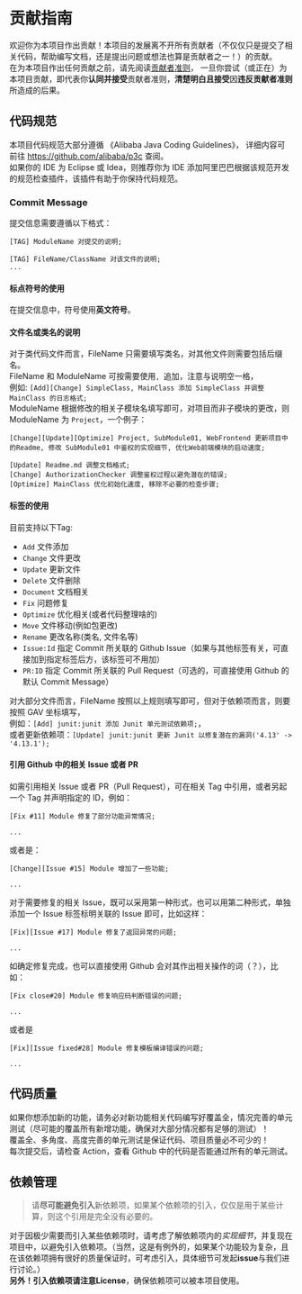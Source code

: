 # 贡献指南 #

欢迎你为本项目作出贡献！本项目的发展离不开所有贡献者（不仅仅只是提交了相关代码，帮助编写文档，还是提出问题或想法也算是贡献者之一！）的贡献。  
在为本项目作出任何贡献之前，请先阅读[贡献者准则](https://github.com/LamGC/ContentGrabbingJi/blob/3.0.0/CODE_OF_CONDUCT.md)，
一旦你尝试（或正在）为本项目贡献，即代表你**认同并接受**贡献者准则，**清楚明白且接受**因**违反贡献者准则**所造成的后果。 

## 代码规范 ##
本项目代码规范大部分遵循 《Alibaba Java Coding Guidelines》，
详细内容可前往 https://github.com/alibaba/p3c 查阅。  
如果你的 IDE 为 Eclipse 或 Idea，则推荐你为 IDE 添加阿里巴巴根据该规范开发的规范检查插件，该插件有助于你保持代码规范。

### Commit Message ###
提交信息需要遵循以下格式：
```
[TAG] ModuleName 对提交的说明;

[TAG] FileName/ClassName 对该文件的说明;
...

```
#### 标点符号的使用 ####
在提交信息中，符号使用**英文符号**。
#### 文件名或类名的说明 ####
对于类代码文件而言，FileName 只需要填写类名，对其他文件则需要包括后缀名。  
FileName 和 ModuleName 可按需要使用`, `追加，注意与说明空一格，  
例如: `[Add][Change] SimpleClass, MainClass 添加 SimpleClass 并调整 MainClass 的日志格式;`  
ModuleName 根据修改的相关子模块名填写即可，对项目而非子模块的更改，则 ModuleName 为 `Project`，一个例子：
```
[Change][Update][Optimize] Project, SubModule01, WebFrontend 更新项目中的Readme, 修改 SubModule01 中鉴权的实现细节, 优化Web前端模块的启动速度;

[Update] Readme.md 调整文档格式;
[Change] AuthorizationChecker 调整鉴权过程以避免潜在的错误;
[Optimize] MainClass 优化初始化速度, 移除不必要的检查步骤;
```
#### 标签的使用 ####
目前支持以下Tag:
- `Add` 文件添加
- `Change` 文件更改
- `Update` 更新文件
- `Delete` 文件删除
- `Document` 文档相关
- `Fix` 问题修复
- `Optimize` 优化相关(或者代码整理啥的)
- `Move` 文件移动(例如包更改)
- `Rename` 更改名称(类名, 文件名等)
- `Issue:Id` 指定 Commit 所关联的 Github Issue（如果与其他标签有关，可直接加到指定标签后方，该标签可不用加）
- `PR:ID` 指定 Commit 所关联的 Pull Request（可选的，可直接使用 Github 的默认 Commit Message）



对大部分文件而言，FileName 按照以上规则填写即可，但对于依赖项而言，则要按照 GAV 坐标填写，  
例如：`[Add] junit:junit 添加 Junit 单元测试依赖项;`，  
或者更新依赖项：`[Update] junit:junit 更新 Junit 以修复潜在的漏洞('4.13' -> '4.13.1');`

#### 引用 Github 中的相关 Issue 或者 PR ####
如需引用相关 Issue 或者 PR（Pull Request），可在相关 Tag 中引用，或者另起一个 Tag 并声明指定的 ID，例如：  
```
[Fix #11] Module 修复了部分功能异常情况;

...
```
或者是：
```
[Change][Issue #15] Module 增加了一些功能;

...
```
对于需要修复的相关 Issue，既可以采用第一种形式，也可以用第二种形式，单独添加一个 Issue 标签标明关联的 Issue 即可，比如这样：  
```
[Fix][Issue #17] Module 修复了返回异常的问题;

...
```
如确定修复完成，也可以直接使用 Github 会对其作出相关操作的词（？），比如：  
```
[Fix close#20] Module 修复响应码判断错误的问题;

...
```
或者是  
```
[Fix][Issue fixed#28] Module 修复模板编译错误的问题;

...
```


## 代码质量 ##
如果你想添加新的功能，请务必对新功能相关代码编写好覆盖全，情况完善的单元测试（尽可能的覆盖所有新增功能，确保对大部分情况都有足够的测试）！  
覆盖全、多角度、高度完善的单元测试是保证代码、项目质量必不可少的！  
每次提交后，请检查 Action，查看 Github 中的代码是否能通过所有的单元测试。

## 依赖管理 ##
> 请**尽可能避免引入**新依赖项，如果某个依赖项的引入，仅仅是用于某些计算，则这个引用是完全没有必要的。

对于因极少需要而引入某些依赖项时，请考虑了解依赖项内的*实现细节*，并复现在项目中，以避免引入依赖项。（当然，这是有例外的，如果某个功能较为复杂，且在该依赖项拥有很好的质量保证时，可考虑引入，具体细节可发起**issue**与我们进行讨论。）  
**另外！**引入依赖项请注意**License**，确保依赖项可以被本项目使用。

